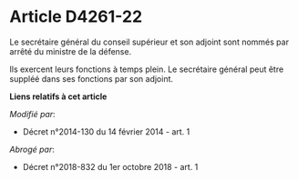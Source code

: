 # Article D4261-22

Le secrétaire général du conseil supérieur et son adjoint sont nommés par arrêté du ministre de la défense. 

Ils exercent leurs fonctions à temps plein. Le secrétaire général peut être suppléé dans ses fonctions par son adjoint.

**Liens relatifs à cet article**

_Modifié par_:

  - Décret n°2014-130 du 14 février 2014 - art. 1

_Abrogé par_:

  - Décret n°2018-832 du 1er octobre 2018 - art. 1
